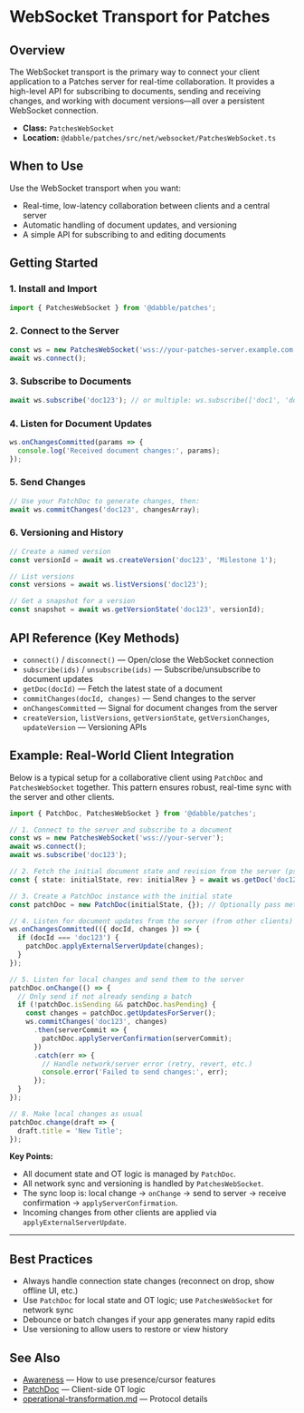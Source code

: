 # WebSocket Transport for Patches

## Overview

The WebSocket transport is the primary way to connect your client application to a Patches server for real-time collaboration. It provides a high-level API for subscribing to documents, sending and receiving changes, and working with document versions—all over a persistent WebSocket connection.

- **Class:** `PatchesWebSocket`
- **Location:** `@dabble/patches/src/net/websocket/PatchesWebSocket.ts`

## When to Use

Use the WebSocket transport when you want:

- Real-time, low-latency collaboration between clients and a central server
- Automatic handling of document updates, and versioning
- A simple API for subscribing to and editing documents

## Getting Started

### 1. Install and Import

```typescript
import { PatchesWebSocket } from '@dabble/patches';
```

### 2. Connect to the Server

```typescript
const ws = new PatchesWebSocket('wss://your-patches-server.example.com');
await ws.connect();
```

### 3. Subscribe to Documents

```typescript
await ws.subscribe('doc123'); // or multiple: ws.subscribe(['doc1', 'doc2'])
```

### 4. Listen for Document Updates

```typescript
ws.onChangesCommitted(params => {
  console.log('Received document changes:', params);
});
```

### 5. Send Changes

```typescript
// Use your PatchDoc to generate changes, then:
await ws.commitChanges('doc123', changesArray);
```

### 6. Versioning and History

```typescript
// Create a named version
const versionId = await ws.createVersion('doc123', 'Milestone 1');

// List versions
const versions = await ws.listVersions('doc123');

// Get a snapshot for a version
const snapshot = await ws.getVersionState('doc123', versionId);
```

## API Reference (Key Methods)

- `connect()` / `disconnect()` — Open/close the WebSocket connection
- `subscribe(ids)` / `unsubscribe(ids)` — Subscribe/unsubscribe to document updates
- `getDoc(docId)` — Fetch the latest state of a document
- `commitChanges(docId, changes)` — Send changes to the server
- `onChangesCommitted` — Signal for document changes from the server
- `createVersion`, `listVersions`, `getVersionState`, `getVersionChanges`, `updateVersion` — Versioning APIs

## Example: Real-World Client Integration

Below is a typical setup for a collaborative client using `PatchDoc` and `PatchesWebSocket` together. This pattern ensures robust, real-time sync with the server and other clients.

```typescript
import { PatchDoc, PatchesWebSocket } from '@dabble/patches';

// 1. Connect to the server and subscribe to a document
const ws = new PatchesWebSocket('wss://your-server');
await ws.connect();
await ws.subscribe('doc123');

// 2. Fetch the initial document state and revision from the server (pseudo-code)
const { state: initialState, rev: initialRev } = await ws.getDoc('doc123');

// 3. Create a PatchDoc instance with the initial state
const patchDoc = new PatchDoc(initialState, {}); // Optionally pass metadata as 2nd arg

// 4. Listen for document updates from the server (from other clients)
ws.onChangesCommitted(({ docId, changes }) => {
  if (docId === 'doc123') {
    patchDoc.applyExternalServerUpdate(changes);
  }
});

// 5. Listen for local changes and send them to the server
patchDoc.onChange(() => {
  // Only send if not already sending a batch
  if (!patchDoc.isSending && patchDoc.hasPending) {
    const changes = patchDoc.getUpdatesForServer();
    ws.commitChanges('doc123', changes)
      .then(serverCommit => {
        patchDoc.applyServerConfirmation(serverCommit);
      })
      .catch(err => {
        // Handle network/server error (retry, revert, etc.)
        console.error('Failed to send changes:', err);
      });
  }
});

// 8. Make local changes as usual
patchDoc.change(draft => {
  draft.title = 'New Title';
});
```

**Key Points:**

- All document state and OT logic is managed by `PatchDoc`.
- All network sync and versioning is handled by `PatchesWebSocket`.
- The sync loop is: local change → `onChange` → send to server → receive confirmation → `applyServerConfirmation`.
- Incoming changes from other clients are applied via `applyExternalServerUpdate`.

---

## Best Practices

- Always handle connection state changes (reconnect on drop, show offline UI, etc.)
- Use `PatchDoc` for local state and OT logic; use `PatchesWebSocket` for network sync
- Debounce or batch changes if your app generates many rapid edits
- Use versioning to allow users to restore or view history

## See Also

- [Awareness](./awareness.md) — How to use presence/cursor features
- [PatchDoc](./PatchDoc.md) — Client-side OT logic
- [operational-transformation.md](./operational-transformation.md) — Protocol details
